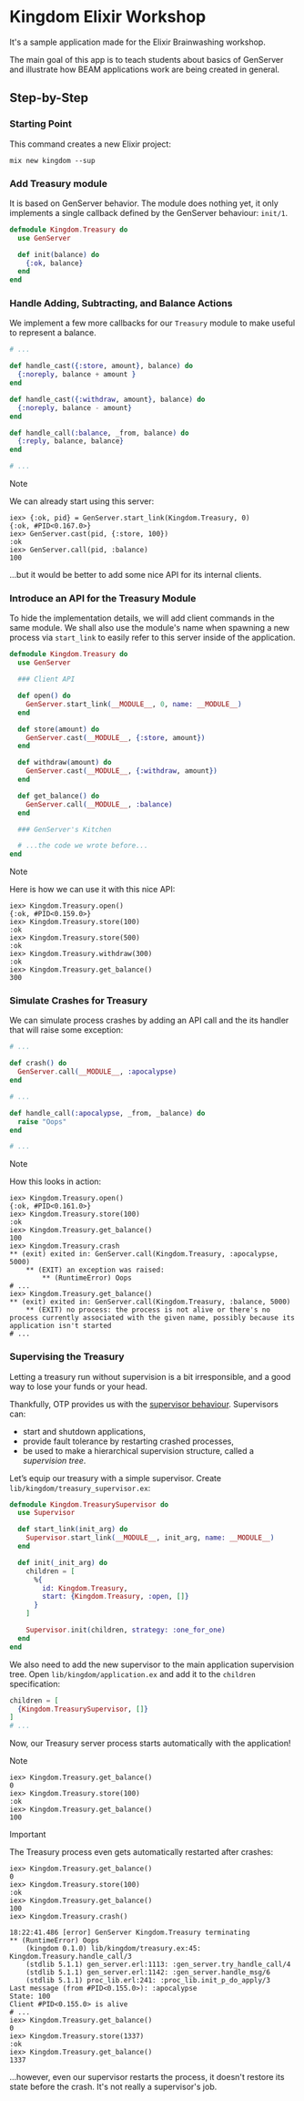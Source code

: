 # Kingdom Elixir Workshop

It's a sample application made for the Elixir Brainwashing workshop.

The main goal of this app is to teach students about basics of GenServer and illustrate how BEAM applications work are being created in general.

## Step-by-Step

### Starting Point

This command creates a new Elixir project:

```console
mix new kingdom --sup
```

### Add Treasury module

It is based on GenServer behavior. The module does nothing yet, it only implements a single callback defined by the GenServer behaviour: `init/1`.

```elixir
defmodule Kingdom.Treasury do
  use GenServer

  def init(balance) do
    {:ok, balance}
  end
end
```

### Handle Adding, Subtracting, and Balance Actions

We implement a few more callbacks for our `Treasury` module to make useful to represent a balance.

```elixir
# ...

def handle_cast({:store, amount}, balance) do
  {:noreply, balance + amount }
end

def handle_cast({:withdraw, amount}, balance) do
  {:noreply, balance - amount}
end

def handle_call(:balance, _from, balance) do
  {:reply, balance, balance}
end

# ...
```

> [!note]
>
> We can already start using this server:
>
> ```console
> iex> {:ok, pid} = GenServer.start_link(Kingdom.Treasury, 0)
> {:ok, #PID<0.167.0>}
> iex> GenServer.cast(pid, {:store, 100})
> :ok
> iex> GenServer.call(pid, :balance)
> 100
> ```
>
> ...but it would be better to add some nice API for its internal clients.

### Introduce an API for the Treasury Module

To hide the implementation details, we will add client commands in the same module. We shall also use the module's name when spawning a new process via `start_link` to easily refer to this server inside of the application.

```elixir
defmodule Kingdom.Treasury do
  use GenServer

  ### Client API

  def open() do
    GenServer.start_link(__MODULE__, 0, name: __MODULE__)
  end

  def store(amount) do
    GenServer.cast(__MODULE__, {:store, amount})
  end

  def withdraw(amount) do
    GenServer.cast(__MODULE__, {:withdraw, amount})
  end

  def get_balance() do
    GenServer.call(__MODULE__, :balance)
  end

  ### GenServer's Kitchen

  # ...the code we wrote before...
end
```

> [!note]
>
> Here is how we can use it with this nice API:
>
> ```console
> iex> Kingdom.Treasury.open()
> {:ok, #PID<0.159.0>}
> iex> Kingdom.Treasury.store(100)
> :ok
> iex> Kingdom.Treasury.store(500)
> :ok
> iex> Kingdom.Treasury.withdraw(300)
> :ok
> iex> Kingdom.Treasury.get_balance()
> 300
> ```

### Simulate Crashes for Treasury

We can simulate process crashes by adding an API call and the its handler that will raise some exception:

```elixir
# ...

def crash() do
  GenServer.call(__MODULE__, :apocalypse)
end

# ...

def handle_call(:apocalypse, _from, _balance) do
  raise "Oops"
end

# ...
```

> [!note]
>
> How this looks in action:
>
> ```console
> iex> Kingdom.Treasury.open()
> {:ok, #PID<0.161.0>}
> iex> Kingdom.Treasury.store(100)
> :ok
> iex> Kingdom.Treasury.get_balance()
> 100
> iex> Kingdom.Treasury.crash
> ** (exit) exited in: GenServer.call(Kingdom.Treasury, :apocalypse, 5000)
>     ** (EXIT) an exception was raised:
>         ** (RuntimeError) Oops
> # ...
> iex> Kingdom.Treasury.get_balance()
> ** (exit) exited in: GenServer.call(Kingdom.Treasury, :balance, 5000)
>     ** (EXIT) no process: the process is not alive or there's no process currently associated with the given name, possibly because its application isn't started
> # ...
> ```

### Supervising the Treasury

Letting a treasury run without supervision is a bit irresponsible, and a good way to lose your funds or your head.

Thankfully, OTP provides us with the [supervisor behaviour](https://hexdocs.pm/elixir/Supervisor.html). Supervisors can:

- start and shutdown applications,
- provide fault tolerance by restarting crashed processes,
- be used to make a hierarchical supervision structure, called a _supervision tree_.

Let’s equip our treasury with a simple supervisor. Create `lib/kingdom/treasury_supervisor.ex`:

```elixir
defmodule Kingdom.TreasurySupervisor do
  use Supervisor

  def start_link(init_arg) do
    Supervisor.start_link(__MODULE__, init_arg, name: __MODULE__)
  end

  def init(_init_arg) do
    children = [
      %{
        id: Kingdom.Treasury,
        start: {Kingdom.Treasury, :open, []}
      }
    ]

    Supervisor.init(children, strategy: :one_for_one)
  end
end
```

We also need to add the new supervisor to the main application supervision tree. Open `lib/kingdom/application.ex` and add it to the `children` specification:

```elixir
children = [
  {Kingdom.TreasurySupervisor, []}
]
# ...
```

Now, our Treasury server process starts automatically with the application!

> [!note]
>
> ```console
> iex> Kingdom.Treasury.get_balance()
> 0
> iex> Kingdom.Treasury.store(100)
> :ok
> iex> Kingdom.Treasury.get_balance()
> 100
> ```

> [!important]
>
> The Treasury process even gets automatically restarted after crashes:
>
> ```console
> iex> Kingdom.Treasury.get_balance()
> 0
> iex> Kingdom.Treasury.store(100)
> :ok
> iex> Kingdom.Treasury.get_balance()
> 100
> iex> Kingdom.Treasury.crash()
>
> 18:22:41.486 [error] GenServer Kingdom.Treasury terminating
> ** (RuntimeError) Oops
>     (kingdom 0.1.0) lib/kingdom/treasury.ex:45: Kingdom.Treasury.handle_call/3
>     (stdlib 5.1.1) gen_server.erl:1113: :gen_server.try_handle_call/4
>     (stdlib 5.1.1) gen_server.erl:1142: :gen_server.handle_msg/6
>     (stdlib 5.1.1) proc_lib.erl:241: :proc_lib.init_p_do_apply/3
> Last message (from #PID<0.155.0>): :apocalypse
> State: 100
> Client #PID<0.155.0> is alive
> # ...
> iex> Kingdom.Treasury.get_balance()
> 0
> iex> Kingdom.Treasury.store(1337)
> :ok
> iex> Kingdom.Treasury.get_balance()
> 1337
> ```

...however, even our supervisor restarts the process, it doesn't restore its state before the crash. It's not really a supervisor's job.
